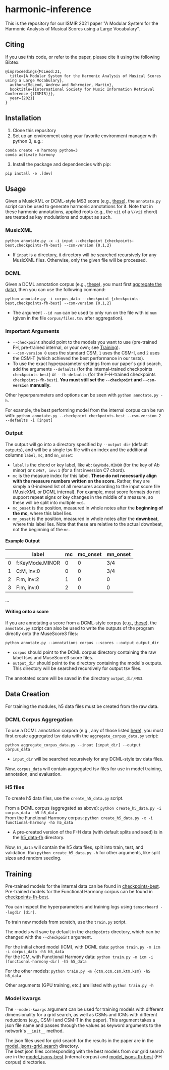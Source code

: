 # harmonic-inference

This is the repository for our ISMIR 2021 paper "A Modular System for the Harmonic Analysis of Musical Scores using a Large Vocabulary".

## Citing
If you use this code, or refer to the paper, please cite it using the following Bibtex:

```
@inproceedings{McLeod:21,
  title={A Modular System for the Harmonic Analysis of Musical Scores using a Large Vocabulary},
  author={McLeod, Andrew and Rohrmeier, Martin},
  booktitle={International Society for Music Information Retrieval Conference {(ISMIR)}},
  year={2021}
}
```

## Installation
1. Clone this repository
2. Set up an environment using your favorite environment manager with python 3, e.g.:
```
conda create -n harmony python=3
conda activate harmony
```
3. Install the package and dependencies with pip:
```
pip install -e .[dev]
```

## Usage
Given a MusicXML or DCML-style MS3 score (e.g., [these](https://github.com/DCMLab/dcml_corpora)), the `annotate.py` script can be used to generate harmonic annotations for it. Note that in these harmonic annotations, applied roots (e.g., the `vii` of a `V/vii` chord) are treated as key modulations and output as such.

### MusicXML
```
python annotate.py -x -i input --checkpoint {checkpoints-best,checkpoints-fh-best} --csm-version {0,1,2}
```
* If `input` is a directory, it directory will be searched recursively for any MusicXML files. Otherwise, only the given file will be processed.

### DCML
Given a DCML annotation corpus (e.g., [these](https://github.com/DCMLab/dcml_corpora)), you must first [aggregate the data](#DCML-Corpus-Aggregation)), then you can use the following command:
```
python annotate.py -i corpus_data --checkpoint {checkpoints-best,checkpoints-fh-best} --csm-version {0,1,2}
```
* The argument `--id num` can be used to only run on the file with id `num` (given in the file `corpus/files.tsv` after aggregation).

### Important Arguments
* `--checkpoint` should point to the models you want to use (pre-trained FH, pre-trained internal, or your own; see [Training](#Training)).
* `--csm-version 0` uses the standard CSM, `1` uses the CSM-I, and `2` uses the CSM-T (which achieved the best performance in our tests).
* To use the exact hyperparameter settings from our paper's grid search, add the arguments `--defaults` (for the internal-trained checkpoints `checkpoints-best`) or `--fh-defaults` (for the F-H-trained checkpoints `checkpoints-fh-best`). __You must still set the `--checkpoint` and `--csm-version` manually.__

Other hyperparameters and options can be seen with `python annotate.py -h`.

For example, the best performing model from the internal corpus can be run with: `python annotate.py --checkpoint checkpoints-best --csm-version 2 --defaults -i [input]`

### Output
The output will go into a directory specified by `--output dir` (default `outputs`), and will be a single tsv file with an index and the additional columns `label`, `mc`, and `mn_onset`:

* `label` is the chord or key label, like `Ab:KeyMode.MINOR` (for the key of Ab minor) or `C:Mm7, inv:1` (for a first inversion C7 chord).
* `mc` is the measure index for this label. __These do not necessarily align with the measure numbers written on the score.__ Rather, they are simply a 0-indexed list of all measures according to the input score file (MusicXML or DCML internal). For example, most score formats do not support repeat signs or key changes in the middle of a measure, so these will be split into multiple `mc`s.
* `mc_onset` is the position, measured in whole notes after the __beginning of the mc__, where this label lies.
* `mn_onset` is the position, measured in whole notes after the __downbeat__, where this label lies. Note that these are relative to the actual downbeat, not the beginning of the `mc`.

#### Example Output
&nbsp; | label | mc | mc_onset | mn_onset
------ | ----- | --- | ------- | --------
0  | f:KeyMode.MINOR | 0 | 0 | 3/4
1  | C:M, inv:0 | 0 | 0 | 3/4
2  | F:m, inv:2 | 1 | 0 | 0
3  | F:m, inv:0 | 2 | 0 | 0
...

#### Writing onto a score
If you are annotating a score from a DCML-style corpus (e.g., [these](https://github.com/DCMLab/dcml_corpora)), the `annotate.py` script can also be used to write the outputs of the program directly onto the MuseScore3 files:

```
python annotate.py --annotations corpus --scores --output output_dir
```
* `corpus` should point to the DCML corpus directory containing the raw label tsvs and MuseScore3 score files.
* `output_dir` should point to the directory containing the model's outputs. This directory will be searched recursively for output tsv files.

The annotated score will be saved in the directory `output_dir/MS3`.

## Data Creation
For training the modules, h5 data files must be created from the raw data.

### DCML Corpus Aggregation
To use a DCML annotation corpora (e.g., any of those listed [here](https://github.com/DCMLab/dcml_corpora)), you must first create aggregated tsv data with the `aggregate_corpus_data.py` script:

```
python aggregate_corpus_data.py --input [input_dir] --output corpus_data
```
* `input_dir` will be searched recursively for any DCML-style tsv data files.

Now, `corpus_data` will contain aggregated tsv files for use in model training, annotation, and evaluation.

### H5 files
To create h5 data files, use the `create_h5_data.py` script.

From a DCML corpus (aggregated as above): `python create_h5_data.py -i corpus_data -h5 h5_data`  
From the Functional Harmony corpus: `python create_h5_data.py -x -i functional-harmony -h5 h5_data`  
* A pre-created version of the F-H data (with default splits and seed) is in the [h5_data-fh](h5_data-fh) directory.

Now, `h5_data` will contain the h5 data files, split into train, test, and validation. Run `python create_h5_data.py -h` for other arguments, like split sizes and random seeding.

## Training
Pre-trained models for the internal data can be found in [checkpoints-best](checkpoints-best).  
Pre-trained models for the Functional Harmony corpus can be found in [checkpoints-fh-best](checkpoints-fh-best).  

You can inspect the hyperparameters and training logs using `tensorboard --logdir [dir]`.

To train new models from scratch, use the `train.py` script.

The models will save by default in the `checkpoints` directory, which can be changed with the `--checkpoint` argument.

For the initial chord model (ICM), with DCML data: `python train.py -m icm -i corpus_data -h5 h5_data`  
For the ICM, with Functional Harmony data: `python train.py -m icm -i [functional-harmony-dir] -h5 h5_data`

For the other models: `python train.py -m {ctm,ccm,csm,ktm,ksm} -h5 h5_data`

Other arguments (GPU training, etc.) are listed with `python train.py -h`

### Model kwargs
The `--model-kwargs` argument can be used for training models with different dimensionality for a grid search, as well as CSMs and ICMs with different reductions (e.g., CSM-I and CSM-T in the paper). This argument takes a json file name and passes through the values as keyword arguments to the network's `__init__` method.

The json files used for grid search for the results in the paper are in the [model_jsons-grid_search](model_jsons-grid_search) directory.  
The best json files corresponding with the best models from our grid search are in the [model_jsons-best](model_jsons-best) (internal corpus) and [model_jsons-fh-best](model_jsons-fh-best) (FH corpus) directories.

